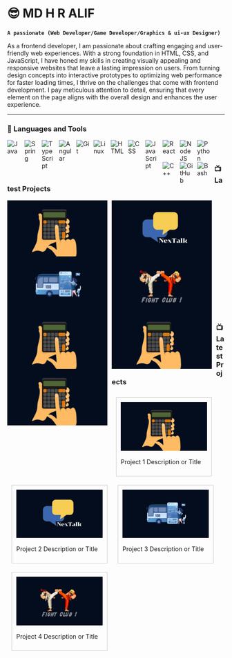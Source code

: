 # 😎 MD H R ALIF

**`A passionate (Web Developer/Game Developer/Graphics & ui-ux Designer)`**

As a frontend developer, I am passionate about crafting engaging and user-friendly web experiences. With a strong foundation in HTML, CSS, and JavaScript, I have honed my skills in creating visually appealing and responsive websites that leave a lasting impression on users. From turning design concepts into interactive prototypes to optimizing web performance for faster loading times, I thrive on the challenges that come with frontend development. I pay meticulous attention to detail, ensuring that every element on the page aligns with the overall design and enhances the user experience.

---

### 🧰 Languages and Tools

<img align="left" alt="Java" width="30px" style="padding-right:10px;" src="https://cdn.jsdelivr.net/gh/devicons/devicon/icons/java/java-original.svg"/>
<img align="left" alt="Spring" width="30px" style="padding-right:10px;" src="https://cdn.jsdelivr.net/gh/devicons/devicon/icons/spring/spring-original.svg" />
<img align="left" alt="TypeScript" width="30px" style="padding-right:10px;" src="https://cdn.jsdelivr.net/gh/devicons/devicon/icons/typescript/typescript-plain.svg" />
<img align="left" alt="Angular" width="30px" style="padding-right:10px;" src="https://cdn.jsdelivr.net/gh/devicons/devicon/icons/angularjs/angularjs-plain.svg" />
<img align="left" alt="Git" width="30px" style="padding-right:10px;" src="https://cdn.jsdelivr.net/gh/devicons/devicon/icons/git/git-original.svg" />
<img align="left" alt="Linux" width="30px" style="padding-right:10px;" src="https://cdn.jsdelivr.net/gh/devicons/devicon/icons/linux/linux-original.svg" />
<img align="left" alt="HTML" width="30px" style="padding-right:10px;" src="https://cdn.jsdelivr.net/gh/devicons/devicon/icons/html5/html5-plain.svg" />
<img align="left" alt="CSS" width="30px" style="padding-right:10px;" src="https://cdn.jsdelivr.net/gh/devicons/devicon/icons/css3/css3-plain.svg" />
<img align="left" alt="JavaScript" width="30px" style="padding-right:10px;" src="https://cdn.jsdelivr.net/gh/devicons/devicon/icons/javascript/javascript-plain.svg" />
<img align="left" alt="React" width="30px" style="padding-right:10px;" src="https://cdn.jsdelivr.net/gh/devicons/devicon/icons/react/react-original.svg" />
<img align="left" alt="NodeJS" width="30px" style="padding-right:10px;" src="https://cdn.jsdelivr.net/gh/devicons/devicon/icons/nodejs/nodejs-original.svg" />
<img align="left" alt="Python" width="30px" style="padding-right:10px;" src="https://cdn.jsdelivr.net/gh/devicons/devicon/icons/python/python-plain.svg" />
<img align="left" alt="C++" width="30px" style="padding-right:10px;" src="https://cdn.jsdelivr.net/gh/devicons/devicon/icons/cplusplus/cplusplus-line.svg" />
<img align="left" alt="GitHub" width="30px" style="padding-right:10px;" src="https://cdn.jsdelivr.net/gh/devicons/devicon/icons/github/github-original.svg" />
<img align="left" alt="Bash" width="30px" style="padding-right:10px;" src="https://cdn.jsdelivr.net/gh/devicons/devicon/icons/bash/bash-original.svg" />
<br />

#


### 📺 Latest Projects

<img align="left" alt="Java" width="232px" style="padding-right:10px;" src="https://raw.githubusercontent.com/mdhralif/portfolio/main/calculator.jpg"/>
<img align="left" alt="Java" width="232px" style="padding-right:10px; " src="https://raw.githubusercontent.com/mdhralif/portfolio/main/NexTalk.png"/>
<img align="left" alt="Java" width="232px" style="padding-right:10px; " src="https://raw.githubusercontent.com/mdhralif/portfolio/main/bus.png"/>
<img align="left" alt="Java" width="232px" style="padding-right:10px; " src="https://raw.githubusercontent.com/mdhralif/portfolio/main/fight.jpg"/>



<br style="clear:both;">
<img align="left" alt="Java" width="232px" style="padding-right:10px; " src="https://raw.githubusercontent.com/mdhralif/portfolio/main/calculator.jpg"/>
<img align="left" alt="Java" width="232px" style="padding-right:10px; " src="https://raw.githubusercontent.com/mdhralif/portfolio/main/calculator.jpg"/>
<img align="left" alt="Java" width="232px" style="padding-right:10px; " src="https://raw.githubusercontent.com/mdhralif/portfolio/main/calculator.jpg"/>


### 📺 Latest Projects

<!-- Project 1 -->
<div style="display: inline-block; border: 1px solid #ccc; padding: 10px; margin: 10px;">
    <img src="https://raw.githubusercontent.com/mdhralif/portfolio/main/calculator.jpg" alt="Project 1" width="200px">
    <p>Project 1 Description or Title</p>
</div>

<!-- Project 2 -->
<div style="display: inline-block; border: 1px solid #ccc; padding: 10px; margin: 10px;">
    <img src="https://raw.githubusercontent.com/mdhralif/portfolio/main/NexTalk.png" alt="Project 2" width="200px">
    <p>Project 2 Description or Title</p>
</div>

<!-- Project 3 -->
<div style="display: inline-block; border: 1px solid #ccc; padding: 10px; margin: 10px;">
    <img src="https://raw.githubusercontent.com/mdhralif/portfolio/main/bus.png" alt="Project 3" width="200px">
    <p>Project 3 Description or Title</p>
</div>

<!-- Project 4 -->
<div style="display: inline-block; border: 1px solid #ccc; padding: 10px; margin: 10px;">
    <img src="https://raw.githubusercontent.com/mdhralif/portfolio/main/fight.jpg" alt="Project 4" width="200px">
    <p>Project 4 Description or Title</p>
</div>






